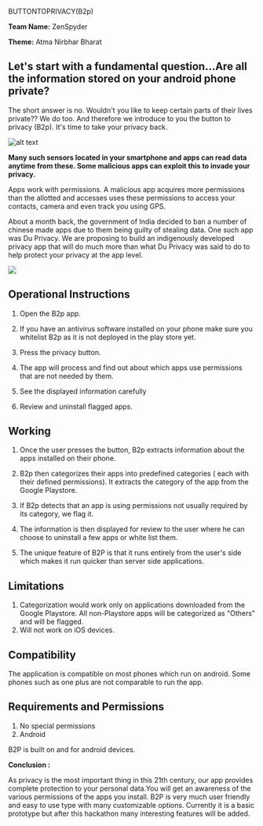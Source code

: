 BUTTONTOPRIVACY(B2p)

**Team Name:** ZenSpyder

**Theme:** Atma Nirbhar Bharat

## Let&#39;s start with a fundamental question…Are all the information stored on your android phone private?

The short answer is no. Wouldn&#39;t you like to keep certain parts of their lives private?? We do too. And therefore we introduce to you the button to privacy (B2p). It&#39;s time to take your privacy back.

![alt text](https://drive.google.com/file/d/1enApIIlnU6nUHQ7Djm9oQYbUG3k1LrSX)

**Many such sensors located in your smartphone and apps can read data anytime from these. Some malicious apps can exploit this to invade your privacy.**

Apps work with permissions. A malicious app acquires more permissions than the allotted and accesses uses these permissions to access your contacts, camera and even track you using GPS.

About a month back, the government of India decided to ban a number of chinese made apps due to them being guilty of stealing data. One such app was Du Privacy. We are proposing to build an indigenously developed privacy app that will do much more than what Du Privacy was said to do to help protect your privacy at the app level.

![](RackMultipart20200723-4-i5lnov_html_a8162e81491ba50d.png)

## Operational Instructions

1. Open the B2p app.

1. If you have an antivirus software installed on your phone make sure you whitelist B2p as it is not deployed in the play store yet.

1. Press the privacy button.

1. The app will process and find out about which apps use permissions that are not needed by them.

1. See the displayed information carefully

1. Review and uninstall flagged apps.

## Working

1. Once the user presses the button, B2p extracts information about the apps installed on their phone.

1. B2p then categorizes their apps into predefined categories ( each with their defined permissions). It extracts the category of the app from the Google Playstore.

1. If B2p detects that an app is using permissions not usually required by its category, we flag it.

1. The information is then displayed for review to the user where he can choose to uninstall a few apps or white list them.

1. The unique feature of B2P is that it runs entirely from the user&#39;s side which makes it run quicker than server side applications.

## Limitations

1. Categorization would work only on applications downloaded from the Google Playstore. All non-Playstore apps will be categorized as &quot;Others&quot; and will be flagged.
2. Will not work on iOS devices.

## Compatibility

The application is compatible on most phones which run on android. Some phones such as one plus are not comparable to run the app.

## Requirements and Permissions

1. No special permissions
2. Android

B2P is built on and for android devices.

**Conclusion :**

As privacy is the most important thing in this 21th century, our app provides complete protection to your personal data.You will get an awareness of the various permissions of the apps you install. B2P is very much user friendly and easy to use type with many customizable options. Currently it is a basic prototype but after this hackathon many interesting features will be added.
